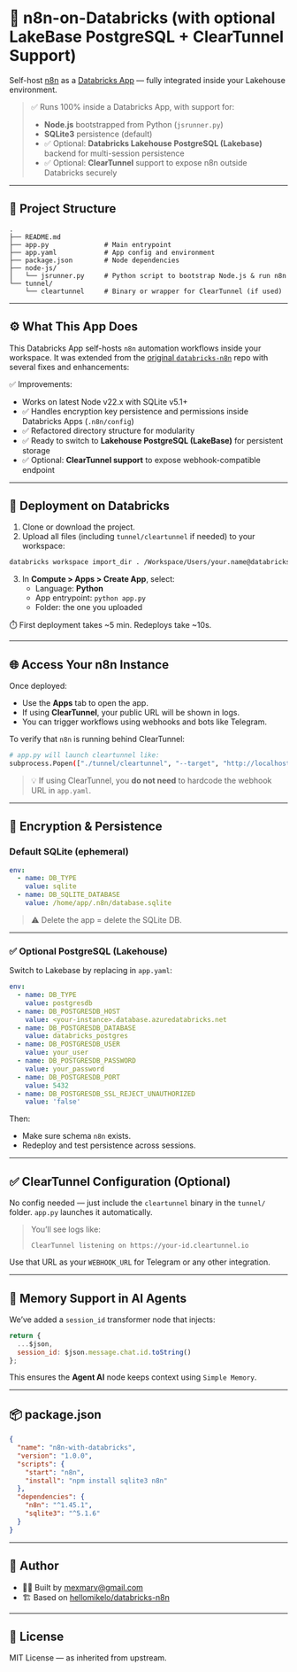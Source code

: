 # 🧱 n8n-on-Databricks (with optional LakeBase PostgreSQL + ClearTunnel Support)

Self-host [n8n](https://n8n.io/) as a [Databricks App](https://docs.databricks.com/en/dev-tools/databricks-apps/index.html) — fully integrated inside your Lakehouse environment.

> ✅ Runs 100% inside a Databricks App, with support for:
> - **Node.js** bootstrapped from Python (`jsrunner.py`)
> - **SQLite3** persistence (default)
> - ✅ Optional: **Databricks Lakehouse PostgreSQL (Lakebase)** backend for multi-session persistence
> - ✅ Optional: **ClearTunnel** support to expose n8n outside Databricks securely

---

## 📁 Project Structure

```
.
├── README.md
├── app.py              # Main entrypoint
├── app.yaml            # App config and environment
├── package.json        # Node dependencies
├── node-js/
│   └── jsrunner.py     # Python script to bootstrap Node.js & run n8n
└── tunnel/
    └── cleartunnel     # Binary or wrapper for ClearTunnel (if used)
```

---

## ⚙️ What This App Does

This Databricks App self-hosts `n8n` automation workflows inside your workspace. It was extended from the [original `databricks-n8n`](https://github.com/hellomikelo/databricks-n8n) repo with several fixes and enhancements:

✅ Improvements:
- Works on latest Node v22.x with SQLite v5.1+
- ✅ Handles encryption key persistence and permissions inside Databricks Apps (`.n8n/config`)
- ✅ Refactored directory structure for modularity
- ✅ Ready to switch to **Lakehouse PostgreSQL (LakeBase)** for persistent storage
- ✅ Optional: **ClearTunnel support** to expose webhook-compatible endpoint

---

## 🚀 Deployment on Databricks

1. Clone or download the project.
2. Upload all files (including `tunnel/cleartunnel` if needed) to your workspace:
```bash
databricks workspace import_dir . /Workspace/Users/your.name@databricks.com/n8n
```
3. In **Compute > Apps > Create App**, select:
   - Language: **Python**
   - App entrypoint: `python app.py`
   - Folder: the one you uploaded

⏱️ First deployment takes ~5 min. Redeploys take ~10s.

---

## 🌐 Access Your n8n Instance

Once deployed:
- Use the **Apps** tab to open the app.
- If using **ClearTunnel**, your public URL will be shown in logs.
- You can trigger workflows using webhooks and bots like Telegram.

To verify that `n8n` is running behind ClearTunnel:

```bash
# app.py will launch cleartunnel like:
subprocess.Popen(["./tunnel/cleartunnel", "--target", "http://localhost:8000"])
```

> 💡 If using ClearTunnel, you **do not need** to hardcode the webhook URL in `app.yaml`.

---

## 🔐 Encryption & Persistence

### Default SQLite (ephemeral)

```yaml
env:
  - name: DB_TYPE
    value: sqlite
  - name: DB_SQLITE_DATABASE
    value: /home/app/.n8n/database.sqlite
```

> ⚠️ Delete the app = delete the SQLite DB.

---

### ✅ Optional PostgreSQL (Lakehouse)

Switch to Lakebase by replacing in `app.yaml`:

```yaml
env:
  - name: DB_TYPE
    value: postgresdb
  - name: DB_POSTGRESDB_HOST
    value: <your-instance>.database.azuredatabricks.net
  - name: DB_POSTGRESDB_DATABASE
    value: databricks_postgres
  - name: DB_POSTGRESDB_USER
    value: your_user
  - name: DB_POSTGRESDB_PASSWORD
    value: your_password
  - name: DB_POSTGRESDB_PORT
    value: 5432
  - name: DB_POSTGRESDB_SSL_REJECT_UNAUTHORIZED
    value: 'false'
```

Then:
- Make sure schema `n8n` exists.
- Redeploy and test persistence across sessions.

---

## ✅ ClearTunnel Configuration (Optional)

No config needed — just include the `cleartunnel` binary in the `tunnel/` folder. `app.py` launches it automatically.

> You’ll see logs like:
> ```
> ClearTunnel listening on https://your-id.cleartunnel.io
> ```

Use that URL as your `WEBHOOK_URL` for Telegram or any other integration.

---

## 🧪 Memory Support in AI Agents

We’ve added a `session_id` transformer node that injects:

```js
return {
  ...$json,
  session_id: $json.message.chat.id.toString()
};
```

This ensures the **Agent AI** node keeps context using `Simple Memory`.

---

## 📦 package.json

```json
{
  "name": "n8n-with-databricks",
  "version": "1.0.0",
  "scripts": {
    "start": "n8n",
    "install": "npm install sqlite3 n8n"
  },
  "dependencies": {
    "n8n": "^1.45.1",
    "sqlite3": "^5.1.6"
  }
}
```

---

## 🧠 Author

- 👨‍💻 Built by [mexmarv@gmail.com](mailto:mexmarv@gmail.com)
- 🏗️ Based on [hellomikelo/databricks-n8n](https://github.com/hellomikelo/databricks-n8n)

---

## 📄 License

MIT License — as inherited from upstream.
